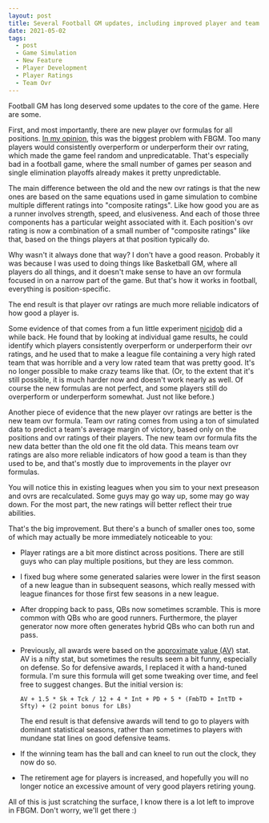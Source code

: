 ```yaml
---
layout: post
title: Several Football GM updates, including improved player and team ovr formulas
date: 2021-05-02
tags:
  - post
  - Game Simulation
  - New Feature
  - Player Development
  - Player Ratings
  - Team Ovr
---
```


Football GM has long deserved some updates to the core of the game. Here are some.

First, and most importantly, there are new player ovr formulas for all positions. [In my opinion](https://old.reddit.com/r/Football_GM/comments/l6nw5h/whats_wrong_with_my_team/glybzex/), this was the biggest problem with FBGM. Too many players would consistently overperform or underperform their ovr rating, which made the game feel random and unpredicatable. That's especially bad in a football game, where the small number of games per season and single elimination playoffs already makes it pretty unpredictable.

<!--more-->

The main difference between the old and the new ovr ratings is that the new ones are based on the same equations used in game simulation to combine multiple different ratings into "composite ratings". Like how good you are as a runner involves strength, speed, and elusiveness. And each of those three components has a particular weight associated with it. Each position's ovr rating is now a combination of a small number of "composite ratings" like that, based on the things players at that position typically do.

Why wasn't it always done that way? I don't have a good reason. Probably it was because I was used to doing things like Basketball GM, where all players do all things, and it doesn't make sense to have an ovr formula focused in on a narrow part of the game. But that's how it works in football, everything is position-specific.

The end result is that player ovr ratings are much more reliable indicators of how good a player is.

Some evidence of that comes from a fun little experiment [nicidob](https://nicidob.github.io/) did a while back. He found that by looking at individual game results, he could identify which players consistently overperform or underperform their ovr ratings, and he used that to make a league file containing a very high rated team that was horrible and a very low rated team that was pretty good. It's no longer possible to make crazy teams like that. (Or, to the extent that it's still possible, it is much harder now and doesn't work nearly as well. Of course the new formulas are not perfect, and some players still do overperform or underperform somewhat. Just not like before.)

Another piece of evidence that the new player ovr ratings are better is the new team ovr formula. Team ovr rating comes from using a ton of simulated data to predict a team's average margin of victory, based only on the positions and ovr ratings of their players. The new team ovr formula fits the new data better than the old one fit the old data. This means team ovr ratings are also more reliable indicators of how good a team is than they used to be, and that's mostly due to improvements in the player ovr formulas.

You will notice this in existing leagues when you sim to your next preseason and ovrs are recalculated. Some guys may go way up, some may go way down. For the most part, the new ratings will better reflect their true abilities.

That's the big improvement. But there's a bunch of smaller ones too, some of which may actually be more immediately noticeable to you:

- Player ratings are a bit more distinct across positions. There are still guys who can play multiple positions, but they are less common.

- I fixed bug where some generated salaries were lower in the first season of a new league than in subsequent seasons, which really messed with league finances for those first few seasons in a new league.

- After dropping back to pass, QBs now sometimes scramble. This is more common with QBs who are good runners. Furthermore, the player generator now more often generates hybrid QBs who can both run and pass.

- Previously, all awards were based on the [approximate value (AV)](https://www.pro-football-reference.com/blog/index37a8.html) stat. AV is a nifty stat, but sometimes the results seem a bit funny, especially on defense. So for defensive awards, I replaced it with a hand-tuned formula. I'm sure this formula will get some tweaking over time, and feel free to suggest changes. But the initial version is:

  ```
  AV + 1.5 * Sk + Tck / 12 + 4 * Int + PD + 5 * (FmbTD + IntTD + Sfty) + (2 point bonus for LBs)
  ```

  The end result is that defensive awards will tend to go to players with dominant statistical seasons, rather than sometimes to players with mundane stat lines on good defensive teams.

- If the winning team has the ball and can kneel to run out the clock, they now do so.

- The retirement age for players is increased, and hopefully you will no longer notice an excessive amount of very good players retiring young.

All of this is just scratching the surface, I know there is a lot left to improve in FBGM. Don't worry, we'll get there :)
